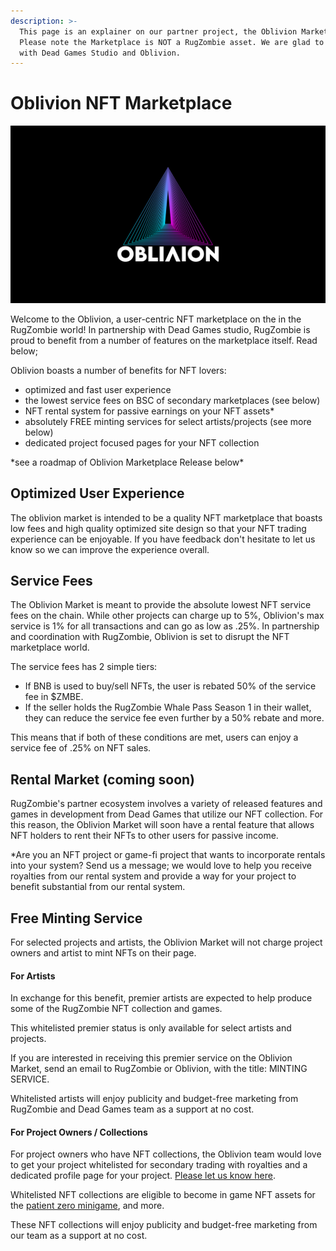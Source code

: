 ```yaml
---
description: >-
  This page is an explainer on our partner project, the Oblivion Marketplace.
  Please note the Marketplace is NOT a RugZombie asset. We are glad to partner
  with Dead Games Studio and Oblivion.
---
```


# Oblivion NFT Marketplace

![](<../../../.gitbook/assets/Oblivion 2.1.jpg>)

Welcome to the Oblivion, a user-centric NFT marketplace on the in the RugZombie world! In partnership with Dead Games studio, RugZombie is proud to benefit from a number of features on the marketplace itself. Read below;&#x20;

Oblivion boasts a number of benefits for NFT lovers:

* optimized and fast user experience
* &#x20;the lowest service fees on BSC of secondary marketplaces (see below)
* NFT rental system for passive earnings on your NFT assets\*
* absolutely FREE minting services for select artists/projects (see more below)&#x20;
* dedicated project focused pages for your NFT collection

\*see a roadmap of Oblivion Marketplace Release below\*

## Optimized User Experience

The oblivion market is intended to be a quality NFT marketplace that boasts low fees and high quality optimized site design so that your NFT trading experience can be enjoyable. If you have feedback don't hesitate to let us know so we can improve the experience overall.&#x20;

## Service Fees

The Oblivion Market is meant to provide the absolute lowest NFT service fees on the chain. While other projects can charge up to 5%, Oblivion's max service is 1% for all transactions and can go as low as .25%. In partnership and coordination with RugZombie, Oblivion is set to disrupt the NFT marketplace world.

The service fees has 2 simple tiers:&#x20;

* If BNB is used to buy/sell NFTs, the user is rebated 50% of the service fee in $ZMBE.&#x20;
* If the seller holds the RugZombie Whale Pass Season 1 in their wallet, they can reduce the service fee even further by a 50% rebate and more.

This means that if both of these conditions are met, users can enjoy a service fee of .25% on NFT sales.&#x20;



## Rental Market (coming soon)



RugZombie's partner ecosystem involves a variety of released features and games in development from Dead Games that utilize our NFT collection. For this reason, the Oblivion Market will soon have a rental feature that allows NFT holders to rent their NFTs to other users for passive income.&#x20;

\*Are you an NFT project or game-fi project that wants to incorporate rentals into your system? Send us a message; we would love to help you receive royalties from our rental system and provide a way for your project to benefit substantial from our rental system.&#x20;



## Free Minting Service

For selected projects and artists, the Oblivion Market will not charge project owners and artist to mint NFTs on their page.&#x20;

#### For Artists

In exchange for this benefit, premier artists are expected to help produce some of the RugZombie NFT collection and games.&#x20;

This whitelisted premier status is only available for select artists and projects.&#x20;

If you are interested in receiving this premier service on the Oblivion Market, send an email to RugZombie or Oblivion, with the title: MINTING SERVICE.

Whitelisted artists will enjoy publicity and budget-free marketing from RugZombie and Dead Games team as a support at no cost.&#x20;

#### For Project Owners / Collections

For project owners who have NFT collections, the Oblivion team would love to get your project whitelisted for secondary trading with royalties and a dedicated profile page for your project. [Please let us know here](https://docs.google.com/forms/u/4/d/e/1FAIpQLSdkKJRBugKWdVOryendbJVfLoNX7VB8UKNjH0g6xavDafUKRA/viewform?usp=send\_form).

Whitelisted NFT collections are eligible to become in game NFT assets for the [patient zero minigame](../dead-games-studio/patient-o-zero.md), and more.

These NFT collections will enjoy publicity and budget-free marketing  from our team as a support at no cost.&#x20;



